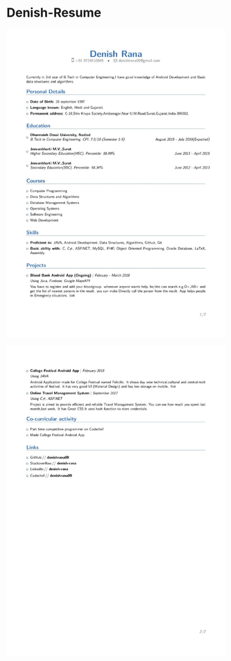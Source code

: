 # Denish-Resume

![alt text](https://github.com/denishrana09/Denish-Resume/blob/master/Denish%20Resume/denish_resume1.jpg)

![alt text](https://github.com/denishrana09/Denish-Resume/blob/master/Denish%20Resume/denish_resume2.jpg)
